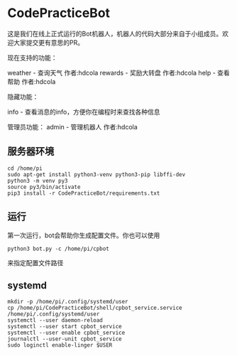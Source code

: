 # CodePracticeBot

这是我们在线上正式运行的Bot机器人，机器人的代码大部分来自于小组成员。欢迎大家提交更有意思的PR。

现在支持的功能：

weather - 查询天气 作者:hdcola
rewards - 奖励大转盘 作者:hdcola
help - 查看帮助 作者:hdcola

隐藏功能：

info - 查看消息的info，方便你在编程时来查找各种信息

管理员功能：
admin - 管理机器人 作者:hdcola

## 服务器环境

```
cd /home/pi
sudo apt-get install python3-venv python3-pip libffi-dev
python3 -m venv py3
source py3/bin/activate
pip3 install -r CodePracticeBot/requirements.txt
```

## 运行

第一次运行，bot会帮助你生成配置文件。你也可以使用

```
python3 bot.py -c /home/pi/cpbot
```

来指定配置文件路径


## systemd

```
mkdir -p /home/pi/.config/systemd/user
cp /home/pi/CodePracticeBot/shell/cpbot_service.service /home/pi/.config/systemd/user
systemctl --user daemon-reload
systemctl --user start cpbot_service
systemctl --user enable cpbot_service
journalctl --user-unit cpbot_service
sudo loginctl enable-linger $USER
```